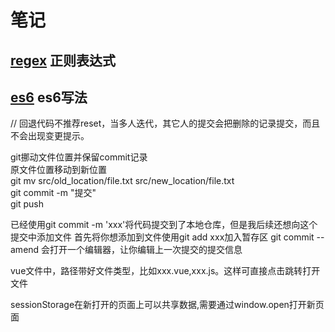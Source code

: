 # 笔记

## [regex](https://github.com/wangy0316/books/blob/master/regex/index.md) 正则表达式  

## [es6](https://github.com/wangy0316/books/blob/master/es6/index.md) es6写法

// 回退代码不推荐reset，当多人迭代，其它人的提交会把删除的记录提交，而且不会出现变更提示。

git挪动文件位置并保留commit记录  
原文件位置移动到新位置  
git mv src/old_location/file.txt src/new_location/file.txt  
git commit -m "提交"  
git push  

已经使用git commit -m 'xxx'将代码提交到了本地仓库，但是我后续还想向这个提交中添加文件
首先将你想添加到文件使用git add xxx加入暂存区
git commit --amend 会打开一个编辑器，让你编辑上一次提交的提交信息

vue文件中，路径带好文件类型，比如xxx.vue,xxx.js。这样可直接点击跳转打开文件

sessionStorage在新打开的页面上可以共享数据,需要通过window.open打开新页面
